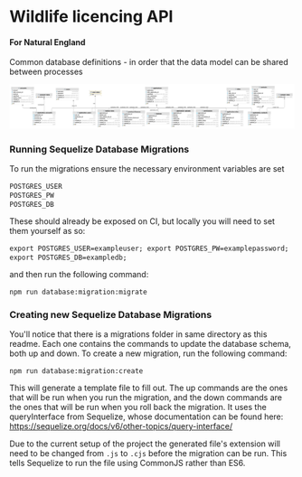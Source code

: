 # Wildlife licencing API

#### For Natural England

Common database definitions - in order that the data model can be shared between processes

![](./wls_db.png)

### Running Sequelize Database Migrations

To run the migrations ensure the necessary environment variables are set
```
POSTGRES_USER
POSTGRES_PW
POSTGRES_DB
```
These should already be exposed on CI, but locally you will need to set them yourself as so: 
```
export POSTGRES_USER=exampleuser; export POSTGRES_PW=examplepassword; export POSTGRES_DB=exampledb;
```
and then run the following command:

```shell
npm run database:migration:migrate
```

### Creating new Sequelize Database Migrations
You'll notice that there is a migrations folder in same directory as this readme. Each one contains the commands to update the database schema, both up and down. To create a new migration, run the following command:

```shell
npm run database:migration:create
```
This will generate a template file to fill out. The up commands are the ones that will be run when you run the migration, and the down commands are the ones that will be run when you roll back the migration. It uses the queryInterface from Sequelize, whose documentation can be found here: https://sequelize.org/docs/v6/other-topics/query-interface/

Due to the current setup of the project the generated file's extension will need to be changed from `.js` to `.cjs` before the migration can be run. This tells Sequelize to run the file using CommonJS rather than ES6.
